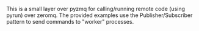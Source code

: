 This is a small layer over pyzmq for calling/running remote code (using pyrun) over zeromq.  The provided examples use the Publisher/Subscriber pattern to send commands to "worker" processes.